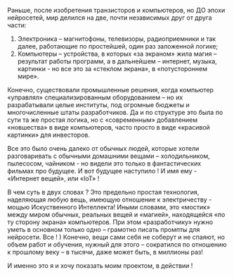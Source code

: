 Раньше, после изобретения транзисторов и компьютеров, но ДО эпохи нейросетей, мир делился на две, почти независимых друг от друга части:

1. Электроника – магнитофоны, телевизоры, радиоприемники и так далее, работающие по простейшей, один раз заложенной логике;
2. Компьютеры – устройства, в которых «за экраном» жила магия – результат работы программ, а в дальнейшем – интернет, музыка, картинки - но все это за «стеклом экрана», в «потустороннем мире». 

Конечно, существовали промышленные решения, когда компьютер «управлял» специализированным оборудованием – но их разрабатывали целые институты, под огромные бюджеты и многочисленные штаты разработчиков. Да и по структуре это была по сути та же простая логика, но с «современным» добавлением «новшества» в виде компьютеров, часто просто в виде «красивой картинки» для инвесторов.

Все это было очень далеко от обычных людей, которые хотели разговаривать с обычными домашними вещами – холодильником, пылесосом, чайником - но видели это только в фантастических фильмах про будущее. 
И вот будущее наступило ! И имя ему - «Интернет вещей», или «IoT» ! 

В чем суть в двух словах ? 
Это предельно простая технология, наделяющая любую вещь, имеющую отношение к электричеству - мощью Искуственного Интеллекта! Иными словами, это «мостик» между миром обычных, реальных вещей и «магией», находящейся «по ту сторону экрана» компьютеров.
При этом «разработчику» нужно уметь в основном только одно – грамотно писать промпты для нейросети. Все ! ) 
Конечно, вещи сами себя не соберут и не спаяют, но объем работ и обучения, нужный для этого – сократился по отношению к прошлому веку – в тысячи, даже может быть, в миллионы раз!

И именно это я и хочу показать моим проектом, в действии !
